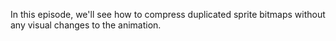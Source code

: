In this episode, we'll see how to compress duplicated sprite bitmaps without any visual changes to the animation.